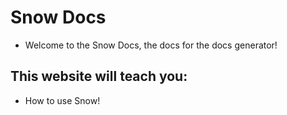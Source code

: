 # Snow Docs

- Welcome to the Snow Docs, the docs for the docs generator!

## This website will teach you:

- How to use Snow!

